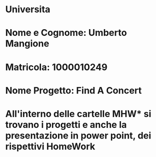 # Universita
# Nome e Cognome: Umberto Mangione
# Matricola: 1000010249
# Nome Progetto: Find A Concert 

# All'interno delle cartelle MHW* si trovano i progetti e anche la presentazione in power point, dei rispettivi HomeWork
